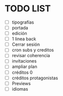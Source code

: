 
# TODO LIST

- [ ] tipografías
- [ ] portada
- [ ] edición
- [ ] 1 linea back
- [ ] Cerrar sesión
- [ ] cron subs y creditos
- [ ] revisar coherencia
- [ ] invitaciones
- [ ] ampliar plan
- [ ] créditos 0
- [ ] créditos protagonistas
- [ ] Previews
- [ ] idiomas
